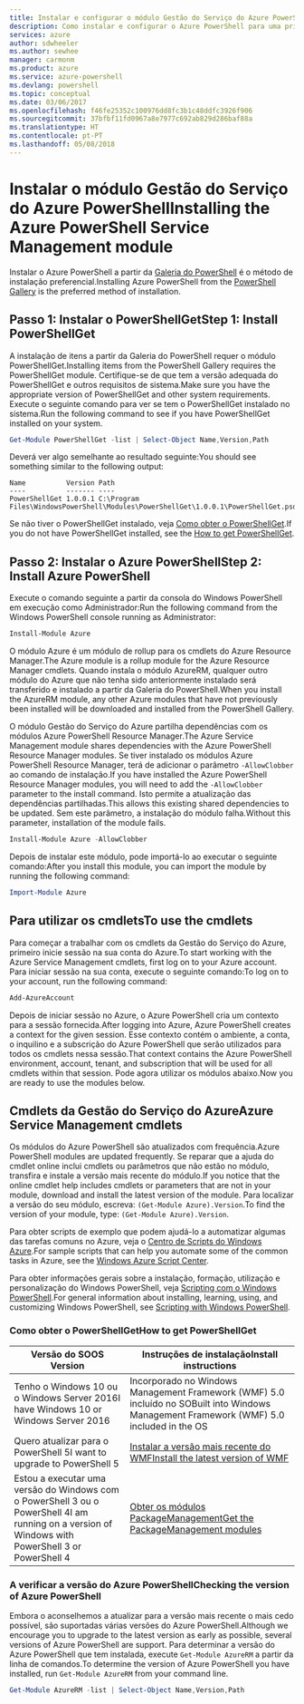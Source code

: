 ```yaml
---
title: Instalar e configurar o módulo Gestão do Serviço do Azure PowerShell | Microsoft Docs
description: Como instalar e configurar o Azure PowerShell para uma primeira utilização.
services: azure
author: sdwheeler
ms.author: sewhee
manager: carmonm
ms.product: azure
ms.service: azure-powershell
ms.devlang: powershell
ms.topic: conceptual
ms.date: 03/06/2017
ms.openlocfilehash: f46fe25352c100976dd8fc3b1c48ddfc3926f906
ms.sourcegitcommit: 37bfbf11fd0967a8e7977c692ab829d286baf88a
ms.translationtype: HT
ms.contentlocale: pt-PT
ms.lasthandoff: 05/08/2018
---
```

# <a name="installing-the-azure-powershell-service-management-module"></a><span data-ttu-id="2e885-103">Instalar o módulo Gestão do Serviço do Azure PowerShell</span><span class="sxs-lookup"><span data-stu-id="2e885-103">Installing the Azure PowerShell Service Management module</span></span>

<span data-ttu-id="2e885-104">Instalar o Azure PowerShell a partir da [Galeria do PowerShell](https://www.powershellgallery.com/) é o método de instalação preferencial.</span><span class="sxs-lookup"><span data-stu-id="2e885-104">Installing Azure PowerShell from the [PowerShell Gallery](https://www.powershellgallery.com/) is the preferred method of installation.</span></span>

## <a name="step-1-install-powershellget"></a><span data-ttu-id="2e885-105">Passo 1: Instalar o PowerShellGet</span><span class="sxs-lookup"><span data-stu-id="2e885-105">Step 1: Install PowerShellGet</span></span>

<span data-ttu-id="2e885-106">A instalação de itens a partir da Galeria do PowerShell requer o módulo PowerShellGet.</span><span class="sxs-lookup"><span data-stu-id="2e885-106">Installing items from the PowerShell Gallery requires the PowerShellGet module.</span></span> <span data-ttu-id="2e885-107">Certifique-se de que tem a versão adequada do PowerShellGet e outros requisitos de sistema.</span><span class="sxs-lookup"><span data-stu-id="2e885-107">Make sure you have the appropriate version of PowerShellGet and other system requirements.</span></span> <span data-ttu-id="2e885-108">Execute o seguinte comando para ver se tem o PowerShellGet instalado no sistema.</span><span class="sxs-lookup"><span data-stu-id="2e885-108">Run the following command to see if you have PowerShellGet installed on your system.</span></span>

```powershell
Get-Module PowerShellGet -list | Select-Object Name,Version,Path
```

<span data-ttu-id="2e885-109">Deverá ver algo semelhante ao resultado seguinte:</span><span class="sxs-lookup"><span data-stu-id="2e885-109">You should see something similar to the following output:</span></span>

```
Name          Version Path
----          ------- ----
PowerShellGet 1.0.0.1 C:\Program Files\WindowsPowerShell\Modules\PowerShellGet\1.0.0.1\PowerShellGet.psd1
```

<span data-ttu-id="2e885-110">Se não tiver o PowerShellGet instalado, veja [Como obter o PowerShellGet](#how-to-get-powershellget).</span><span class="sxs-lookup"><span data-stu-id="2e885-110">If you do not have PowerShellGet installed, see the [How to get PowerShellGet](#how-to-get-powershellget).</span></span>

## <a name="step-2-install-azure-powershell"></a><span data-ttu-id="2e885-111">Passo 2: Instalar o Azure PowerShell</span><span class="sxs-lookup"><span data-stu-id="2e885-111">Step 2: Install Azure PowerShell</span></span>

<span data-ttu-id="2e885-112">Execute o comando seguinte a partir da consola do Windows PowerShell em execução como Administrador:</span><span class="sxs-lookup"><span data-stu-id="2e885-112">Run the following command from the Windows PowerShell console running as Administrator:</span></span>

```powershell
Install-Module Azure
```

<span data-ttu-id="2e885-113">O módulo Azure é um módulo de rollup para os cmdlets do Azure Resource Manager.</span><span class="sxs-lookup"><span data-stu-id="2e885-113">The Azure module is a rollup module for the Azure Resource Manager cmdlets.</span></span> <span data-ttu-id="2e885-114">Quando instala o módulo AzureRM, qualquer outro módulo do Azure que não tenha sido anteriormente instalado será transferido e instalado a partir da Galeria do PowerShell.</span><span class="sxs-lookup"><span data-stu-id="2e885-114">When you install the AzureRM module, any other Azure modules that have not previously been installed will be downloaded and installed from the PowerShell Gallery.</span></span>

<span data-ttu-id="2e885-115">O módulo Gestão do Serviço do Azure partilha dependências com os módulos Azure PowerShell Resource Manager.</span><span class="sxs-lookup"><span data-stu-id="2e885-115">The Azure Service Management module shares dependencies with the Azure PowerShell Resource Manager modules.</span></span> <span data-ttu-id="2e885-116">Se tiver instalado os módulos Azure PowerShell Resource Manager, terá de adicionar o parâmetro `-AllowClobber` ao comando de instalação.</span><span class="sxs-lookup"><span data-stu-id="2e885-116">If you have installed the Azure PowerShell Resource Manager modules, you will need to add the `-AllowClobber` parameter to the install command.</span></span> <span data-ttu-id="2e885-117">Isto permite a atualização das dependências partilhadas.</span><span class="sxs-lookup"><span data-stu-id="2e885-117">This allows this existing shared dependencies to be updated.</span></span> <span data-ttu-id="2e885-118">Sem este parâmetro, a instalação do módulo falha.</span><span class="sxs-lookup"><span data-stu-id="2e885-118">Without this parameter, installation of the module fails.</span></span>

```powershell
Install-Module Azure -AllowClobber
```

<span data-ttu-id="2e885-119">Depois de instalar este módulo, pode importá-lo ao executar o seguinte comando:</span><span class="sxs-lookup"><span data-stu-id="2e885-119">After you install this module, you can import the module by running the following command:</span></span>

```powershell
Import-Module Azure
```

## <a name="to-use-the-cmdlets"></a><span data-ttu-id="2e885-120">Para utilizar os cmdlets</span><span class="sxs-lookup"><span data-stu-id="2e885-120">To use the cmdlets</span></span>

<span data-ttu-id="2e885-121">Para começar a trabalhar com os cmdlets da Gestão do Serviço do Azure, primeiro inicie sessão na sua conta do Azure.</span><span class="sxs-lookup"><span data-stu-id="2e885-121">To start working with the Azure Service Management cmdlets, first log on to your Azure account.</span></span> <span data-ttu-id="2e885-122">Para iniciar sessão na sua conta, execute o seguinte comando:</span><span class="sxs-lookup"><span data-stu-id="2e885-122">To log on to your account, run the following command:</span></span>

```powershell
Add-AzureAccount
```

<span data-ttu-id="2e885-123">Depois de iniciar sessão no Azure, o Azure PowerShell cria um contexto para a sessão fornecida.</span><span class="sxs-lookup"><span data-stu-id="2e885-123">After logging into Azure, Azure PowerShell creates a context for the given session.</span></span> <span data-ttu-id="2e885-124">Esse contexto contém o ambiente, a conta, o inquilino e a subscrição do Azure PowerShell que serão utilizados para todos os cmdlets nessa sessão.</span><span class="sxs-lookup"><span data-stu-id="2e885-124">That context contains the Azure PowerShell environment, account, tenant, and subscription that will be used for all cmdlets within that session.</span></span> <span data-ttu-id="2e885-125">Pode agora utilizar os módulos abaixo.</span><span class="sxs-lookup"><span data-stu-id="2e885-125">Now you are ready to use the modules below.</span></span>

## <a name="azure-service-management-cmdlets"></a><span data-ttu-id="2e885-126">Cmdlets da Gestão do Serviço do Azure</span><span class="sxs-lookup"><span data-stu-id="2e885-126">Azure Service Management cmdlets</span></span>

<span data-ttu-id="2e885-127">Os módulos do Azure PowerShell são atualizados com frequência.</span><span class="sxs-lookup"><span data-stu-id="2e885-127">Azure PowerShell modules are updated frequently.</span></span> <span data-ttu-id="2e885-128">Se reparar que a ajuda do cmdlet online inclui cmdlets ou parâmetros que não estão no módulo, transfira e instale a versão mais recente do módulo.</span><span class="sxs-lookup"><span data-stu-id="2e885-128">If you notice that the online cmdlet help includes cmdlets or parameters that are not in your module, download and install the latest version of the module.</span></span> <span data-ttu-id="2e885-129">Para localizar a versão do seu módulo, escreva: `(Get-Module Azure).Version`.</span><span class="sxs-lookup"><span data-stu-id="2e885-129">To find the version of your module, type: `(Get-Module Azure).Version`.</span></span>

<span data-ttu-id="2e885-130">Para obter scripts de exemplo que podem ajudá-lo a automatizar algumas das tarefas comuns no Azure, veja o [Centro de Scripts do Windows Azure](http://www.windowsazure.com/documentation/scripts/).</span><span class="sxs-lookup"><span data-stu-id="2e885-130">For sample scripts that can help you automate some of the common tasks in Azure, see the [Windows Azure Script Center](http://www.windowsazure.com/documentation/scripts/).</span></span>

<span data-ttu-id="2e885-131">Para obter informações gerais sobre a instalação, formação, utilização e personalização do Windows PowerShell, veja [Scripting com o Windows PowerShell](http://go.microsoft.com/fwlink/p/?linkid=320210).</span><span class="sxs-lookup"><span data-stu-id="2e885-131">For general information about installing, learning, using, and customizing Windows PowerShell, see [Scripting with Windows PowerShell](http://go.microsoft.com/fwlink/p/?linkid=320210).</span></span>

### <a name="how-to-get-powershellget"></a><span data-ttu-id="2e885-132">Como obter o PowerShellGet</span><span class="sxs-lookup"><span data-stu-id="2e885-132">How to get PowerShellGet</span></span>

|<span data-ttu-id="2e885-133">Versão do SO</span><span class="sxs-lookup"><span data-stu-id="2e885-133">OS Version</span></span>|<span data-ttu-id="2e885-134">Instruções de instalação</span><span class="sxs-lookup"><span data-stu-id="2e885-134">Install instructions</span></span>|
|---|---|
|<span data-ttu-id="2e885-135">Tenho o Windows 10 ou o Windows Server 2016</span><span class="sxs-lookup"><span data-stu-id="2e885-135">I have Windows 10 or Windows Server 2016</span></span>|<span data-ttu-id="2e885-136">Incorporado no Windows Management Framework (WMF) 5.0 incluído no SO</span><span class="sxs-lookup"><span data-stu-id="2e885-136">Built into Windows Management Framework (WMF) 5.0 included in the OS</span></span>|
|<span data-ttu-id="2e885-137">Quero atualizar para o PowerShell 5</span><span class="sxs-lookup"><span data-stu-id="2e885-137">I want to upgrade to PowerShell 5</span></span>|[<span data-ttu-id="2e885-138">Instalar a versão mais recente do WMF</span><span class="sxs-lookup"><span data-stu-id="2e885-138">Install the latest version of WMF</span></span>](https://www.microsoft.com/en-us/download/details.aspx?id=54616)|
|<span data-ttu-id="2e885-139">Estou a executar uma versão do Windows com o PowerShell 3 ou o PowerShell 4</span><span class="sxs-lookup"><span data-stu-id="2e885-139">I am running on a version of Windows with PowerShell 3 or PowerShell 4</span></span>|[<span data-ttu-id="2e885-140">Obter os módulos PackageManagement</span><span class="sxs-lookup"><span data-stu-id="2e885-140">Get the PackageManagement modules</span></span>](http://go.microsoft.com/fwlink/?LinkID=746217)|

<a id="helpmechoose"></a>
### <a name="checking-the-version-of-azure-powershell"></a><span data-ttu-id="2e885-141">A verificar a versão do Azure PowerShell</span><span class="sxs-lookup"><span data-stu-id="2e885-141">Checking the version of Azure PowerShell</span></span>

<span data-ttu-id="2e885-142">Embora o aconselhemos a atualizar para a versão mais recente o mais cedo possível, são suportadas várias versões do Azure PowerShell.</span><span class="sxs-lookup"><span data-stu-id="2e885-142">Although we encourage you to upgrade to the latest version as early as possible, several versions of Azure PowerShell are support.</span></span> <span data-ttu-id="2e885-143">Para determinar a versão do Azure PowerShell que tem instalada, execute `Get-Module AzureRM` a partir da linha de comandos.</span><span class="sxs-lookup"><span data-stu-id="2e885-143">To determine the version of Azure PowerShell you have installed, run `Get-Module AzureRM` from your command line.</span></span>

```powershell
Get-Module AzureRM -list | Select-Object Name,Version,Path
```
